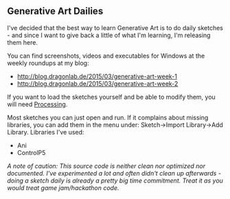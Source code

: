 Generative Art Dailies
----------------------

I've decided that the best way to learn Generative Art is to do daily sketches - and since I want to give back a little of what I'm learning, I'm releasing them here.

You can find screenshots, videos and executables for Windows at the weekly roundups at my blog:
 * http://blog.dragonlab.de/2015/03/generative-art-week-1
 * http://blog.dragonlab.de/2015/03/generative-art-week-2

If you want to load the sketches yourself and be able to modify them, you will need [Processing](https://processing.org).

Most sketches you can just open and run. If it complains about missing libraries, you can add them in the menu under: Sketch->Import Library->Add Library. Libraries I've used:
 * Ani
 * ControlP5
 
*A note of caution: This source code is neither clean nor optimized nor documented. I've experimented a lot and often didn't clean up afterwards - doing a sketch daily is already a pretty big time commitment. Treat it as you would treat game jam/hackathon code.*